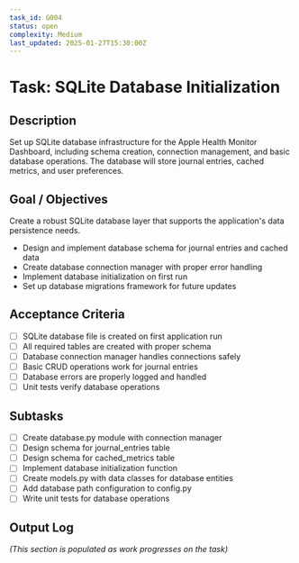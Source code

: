 ```yaml
---
task_id: G004
status: open
complexity: Medium
last_updated: 2025-01-27T15:30:00Z
---
```


# Task: SQLite Database Initialization

## Description
Set up SQLite database infrastructure for the Apple Health Monitor Dashboard, including schema creation, connection management, and basic database operations. The database will store journal entries, cached metrics, and user preferences.

## Goal / Objectives
Create a robust SQLite database layer that supports the application's data persistence needs.
- Design and implement database schema for journal entries and cached data
- Create database connection manager with proper error handling
- Implement database initialization on first run
- Set up database migrations framework for future updates

## Acceptance Criteria
- [ ] SQLite database file is created on first application run
- [ ] All required tables are created with proper schema
- [ ] Database connection manager handles connections safely
- [ ] Basic CRUD operations work for journal entries
- [ ] Database errors are properly logged and handled
- [ ] Unit tests verify database operations

## Subtasks
- [ ] Create database.py module with connection manager
- [ ] Design schema for journal_entries table
- [ ] Design schema for cached_metrics table
- [ ] Implement database initialization function
- [ ] Create models.py with data classes for database entities
- [ ] Add database path configuration to config.py
- [ ] Write unit tests for database operations

## Output Log
*(This section is populated as work progresses on the task)*